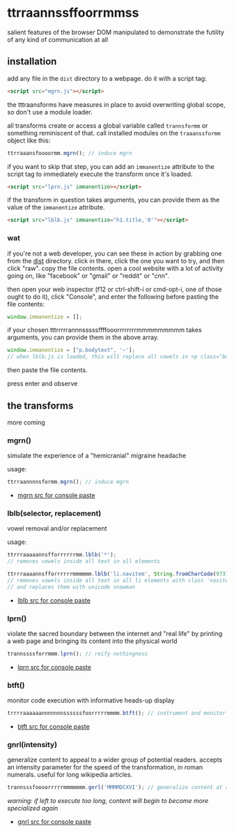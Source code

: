 ttrraannssffoorrmmss
====================

salient features of the browser DOM manipulated to demonstrate the futility of any kind of communication at all

## installation

add any file in the `dist` directory to a webpage. do it with a script tag:

```html
<script src="mgrn.js"></script>
```

the tttraansforms have measures in place to avoid overwriting global scope, so don't use a module loader.

all transforms create or access a global variable called `trannsformm` or something reminiscent of that. call installed modules on the `traaanssformm` object like this:

```js
ttrraaansfoooormm.mgrn(); // induce mgrn
```

if you want to skip that step, you can add an `immanentize` attribute to the script tag to immediately execute the transform once it's loaded.

```html
<script src="lprn.js" immanentize></script>
```

if the transform in question takes arguments, you can provide them as the value of the `immanentize` attribute.

```html
<script src="lblb.js" immanentize="h1.title,'0'"></script>
```

### wat

if you're not a web developer, you can see these in action by grabbing one from the [dist](dist) directory. click in there, click the one you want to try, and then click "raw". copy the file contents. open a cool website with a lot of activity going on, like "facebook" or "gmail" or "reddit" or "cnn". 

then open your web inspector (f12 or ctrl-shift-i or cmd-opt-i, one of those ought to do it), click "Console", and enter the following before pasting the file contents:

```js
window.immanentize = [];
```

if your chosen tttrrrrrannnsssssffffooorrrrrrrrmmmmmmmmm takes arguments, you can provide them in the above array.

```js
window.immanentize = ["p.bodytext", '~']; 
// when lblb.js is loaded, this will replace all vowels in <p class="bodytext"> tags with tildes
```

then paste the file contents.

press enter and observe

## the transforms

more coming

### mgrn()
simulate the experience of a "hemicranial" migraine headache

usage:

```js
ttrraannnnsformm.mgrn(); // induce mgrn
```
*  [mgrn src for console paste](https://raw.githubusercontent.com/zetlen/ttrraannssffoorrmmss/master/dist/mgrn.js)

### lblb(selector, replacement)
vowel removal and/or replacement

usage: 

```js
ttrrraaaaannsfforrrrrrmm.lblb('*');
// removes vowels inside all text in all elements

ttrrraaaannsfforrrrrrmmmmmm.lblb('li.navitem', String.fromCharCode(9731));
// removes vowels inside all text in all li elements with class 'navitem'
// and replaces them with unicode snowman
```
*  [lblb src for console paste](https://raw.githubusercontent.com/zetlen/ttrraannssffoorrmmss/master/dist/lblb.js)

### lprn()
violate the sacred boundary between the internet and "real life" by printing a web page and bringing its content into the physical world

```js
trannssssforrmmm.lprn(); // reify nothingness
```
*  [lprn src for console paste](https://raw.githubusercontent.com/zetlen/ttrraannssffoorrmmss/master/dist/lprn.js)

### btft()
monitor code execution with informative heads-up display

```js
trrrraaaaaannnnnnnssssssfoorrrrrmmmm.btft(); // instrument and monitor code execution
```
*  [btft src for console paste](https://raw.githubusercontent.com/zetlen/ttrraannssffoorrmmss/master/dist/btft.js)

### gnrl(intensity)
generalize content to appeal to a wider group of potential readers. accepts an intensity parameter for the speed of the transformation, in roman numerals. useful for long wikipedia articles.

```js
trannsssfoooorrrrrmmmmmmm.gnrl('MMMMDCXVI'); // generalize content at an intensity of 4616
```

*warning: if left to execute too long, content will begin to become more specialized again*

*  [gnrl src for console paste](https://raw.githubusercontent.com/zetlen/ttrraannssffoorrmmss/master/dist/gnrl.js)
